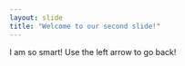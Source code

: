 ```yaml
---
layout: slide
title: "Welcome to our second slide!"
---
```

I am so smart!
Use the left arrow to go back!
